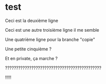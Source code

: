 # test
Ceci est la deuxième ligne

Ceci est une autre troisième ligne il me semble

Une quatrième ligne pour la branche "copie"

Une petite cinquième ?

Et en private, ça marche ?

????????????????????????????????????????????

!!!!!